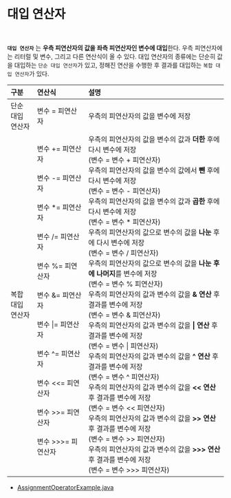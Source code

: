 # 대입 연산자
<br/>

**`대입 연산자`** 는 **우측 피연산자의 값을 좌측 피연산자인 변수에 대입**한다. 우측 피연산자에는 리터럴 및 변수, 그리고 다른 연산식이 올 수 있다.
대입 연산자의 종류에는 단순히 값을 대입하는 `단순 대입 연산자`가 있고, 정해진 연산을 수행한 후 결과를 대입하는 `복합 대입 연산자`가 있다.

|구분|연산식|설명|
|:---|:---|:---|
|단순 대입<br/>연산자|변수 = 피연산자|우측의 피연산자의 값을 변수에 저장|
|복합 대입<br/>연산자|변수 += 피연산자<br/><br/>변수 -= 피연산자<br/><br/>변수 *= 피연산자<br/><br/>변수 /= 피연산자<br/><br/>변수 %= 피연산자<br/><br/>변수 &= 피연산자<br/><br/>변수 \|= 피연산자<br/><br/>변수 ^= 피연산자<br/><br/>변수 <<= 피연산자<br/><br/>변수 >>= 피연산자<br/><br/>변수 >>>= 피연산자<br/><br/>|우측의 피연산자의 값을 변수의 값과 **더한** 후에 다시 변수에 저장<br/>(변수 = 변수 + 피연산자)<br/>우측의 피연산자의 값을 변수의 값에서 **뺀** 후에 다시 변수에 저장<br/>(변수 = 변수 - 피연산자)<br/>우측의 피연산자의 값을 변수의 값과 **곱한** 후에 다시 변수에 저장<br/>(변수 = 변수 * 피연산자)<br/>우측의 피연산자의 값으로 변수의 값을 **나눈** 후에 다시 변수에 저장<br/>(변수 = 변수 / 피연산자)<br/>우측의 피연산자의 값으로 변수의 값을 **나눈 후에 나머지**를 변수에 저장<br/>(변수 = 변수 % 피연산자)<br/>우측의 피연산자의 값과 변수의 값을 **& 연산** 후 결과를 변수에 저장<br/>(변수 = 변수 & 피연산자)<br/>우측의 피연산자의 값과 변수의 값을 **\| 연산** 후 결과를 변수에 저장<br/>(변수 = 변수 \| 피연산자)<br/>우측의 피연산자의 값과 변수의 값을 **^ 연산** 후 결과를 변수에 저장<br/>(변수 = 변수 ^ 피연산자)<br/>우측의 피연산자의 값과 변수의 값을 **<< 연산** 후 결과를 변수에 저장<br/>(변수 = 변수 << 피연산자)<br/>우측의 피연산자의 값과 변수의 값을 **>> 연산** 후 결과를 변수에 저장<br/>(변수 = 변수 >> 피연산자)<br/>우측의 피연산자의 값과 변수의 값을 **>>> 연산** 후 결과를 변수에 저장<br/>(변수 = 변수 >>> 피연산자)|

- [AssignmentOperatorExample.java](https://github.com/silxbro/java/blob/main/src/thisisjava/ch03/sec10/AssignmentOperatorExample.java)
